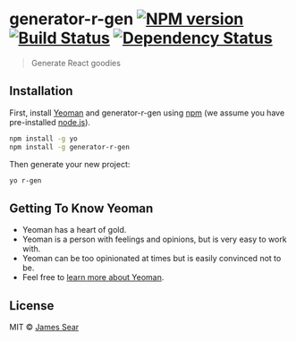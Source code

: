 # generator-r-gen [![NPM version][npm-image]][npm-url] [![Build Status][travis-image]][travis-url] [![Dependency Status][daviddm-image]][daviddm-url]
> Generate React goodies

## Installation

First, install [Yeoman](http://yeoman.io) and generator-r-gen using [npm](https://www.npmjs.com/) (we assume you have pre-installed [node.js](https://nodejs.org/)).

```bash
npm install -g yo
npm install -g generator-r-gen
```

Then generate your new project:

```bash
yo r-gen
```

## Getting To Know Yeoman

 * Yeoman has a heart of gold.
 * Yeoman is a person with feelings and opinions, but is very easy to work with.
 * Yeoman can be too opinionated at times but is easily convinced not to be.
 * Feel free to [learn more about Yeoman](http://yeoman.io/).

## License

MIT © [James Sear]()


[npm-image]: https://badge.fury.io/js/generator-r-gen.svg
[npm-url]: https://npmjs.org/package/generator-r-gen
[travis-image]: https://travis-ci.org/jpsear/generator-r-gen.svg?branch=master
[travis-url]: https://travis-ci.org/jpsear/generator-r-gen
[daviddm-image]: https://david-dm.org/jpsear/generator-r-gen.svg?theme=shields.io
[daviddm-url]: https://david-dm.org/jpsear/generator-r-gen
